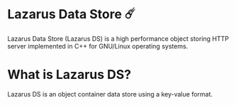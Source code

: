 # Lazarus Data Store ☄️

Lazarus Data Store (Lazarus DS) is a high performance object storing HTTP server implemented in C++ for GNU/Linux operating systems.

What is Lazarus DS?
==========

Lazarus DS is an object container data store using a key-value format.